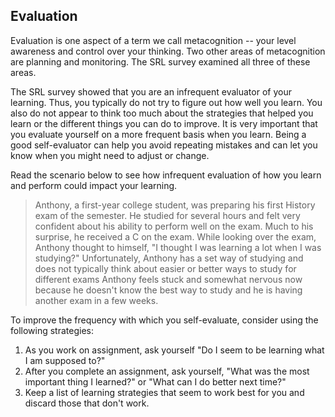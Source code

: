 ## Evaluation

Evaluation is one aspect of a term we call metacognition -- your level awareness and control over your thinking. Two other areas of metacognition are planning and monitoring. The SRL survey examined all three of these areas.

The SRL survey showed that you are an infrequent evaluator of your learning. Thus, you typically do not try to figure out how well you learn. You also do not appear to think too much about the strategies that helped you learn or the different things you can do to improve. It is very important that you evaluate yourself on a more frequent basis when you learn. Being a good self-evaluator can help you avoid repeating mistakes and can let you know when you might need to adjust or change.

Read the scenario below to see how infrequent evaluation of how you learn and perform could impact your learning.

> Anthony, a first-year college student, was preparing his first History exam of the semester. He studied for several hours and felt very confident about his ability to perform well on the exam. Much to his surprise, he received a C on the exam. While looking over the exam, Anthony thought to himself, "I thought I was learning a lot when I was studying?" Unfortunately, Anthony has a set way of studying and does not typically think about easier or better ways to study for different exams Anthony feels stuck and somewhat nervous now because he doesn't know the best way to study and he is having another exam in a few weeks.

To improve the frequency with which you self-evaluate, consider using the following strategies:

1.	As you work on assignment, ask yourself "Do I seem to be learning what I am supposed to?"
2.	After you complete an assignment, ask yourself, "What was the most important thing I learned?" or "What can I do better next time?"
3.	Keep a list of learning strategies that seem to work best for you and discard those that don't work. 

